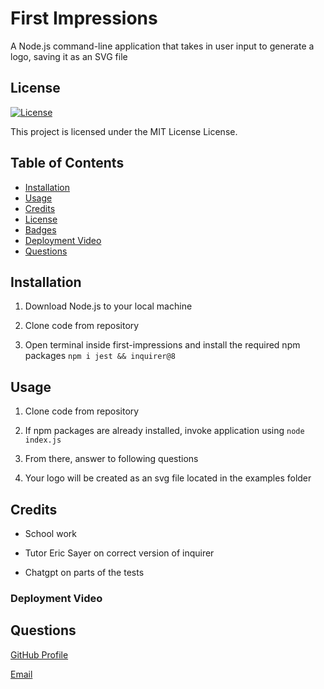 # First Impressions

A Node.js command-line application that takes in user input to generate a logo, saving it as an SVG file


## License

[![License](https://img.shields.io/badge/License-MIT-brightgreen.svg)](LICENSE)


This project is licensed under the MIT License License.


## Table of Contents
- [Installation](#installation)
- [Usage](#usage)
- [Credits](#credits)
- [License](#license)
- [Badges](#badges)
- [Deployment Video](#deploymentvideo)
- [Questions](#questions)



## Installation

1. Download Node.js to your local machine


2. Clone code from repository


3. Open terminal inside first-impressions and install the required npm packages `npm i jest && inquirer@8`

## Usage

1. Clone code from repository


2. If npm packages are already installed, invoke application using `node index.js`


3. From there, answer to following questions


4. Your logo will be created as an svg file located in the examples folder

## Credits

- School work

- Tutor Eric Sayer on correct version of inquirer

- Chatgpt on parts of the tests


### Deployment Video

[]()


## Questions

[GitHub Profile](https://github.com/apatterson32)

[Email](mailto:pattersonal10@gmail.com)

        

